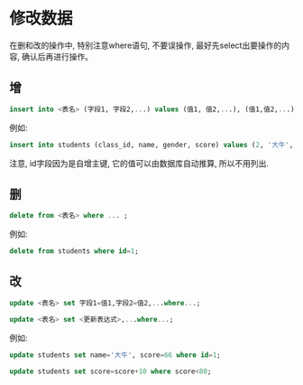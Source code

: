 # 修改数据

在删和改的操作中, 特别注意where语句, 不要误操作, 最好先select出要操作的内容, 确认后再进行操作。



## 增

```sql
insert into <表名> (字段1, 字段2,...) values (值1, 值2,...), (值1,值2,...) ;
```

例如:

```sql
insert into students (class_id, name, gender, score) values (2, '大牛', 'M', 77);
```

注意, id字段因为是自增主键, 它的值可以由数据库自动推算, 所以不用列出.



## 删

```sql
delete from <表名> where ... ;
```

例如:

```sql
delete from students where id=1; 
```



## 改

```sql
update <表名> set 字段1=值1,字段2=值2,...where...;
```

```sql
update <表名> set <更新表达式>,...where...;
```

例如:

```sql
update students set name='大牛', score=66 where id=1;
```

```sql
update students set score=score+10 where score<80;
```

